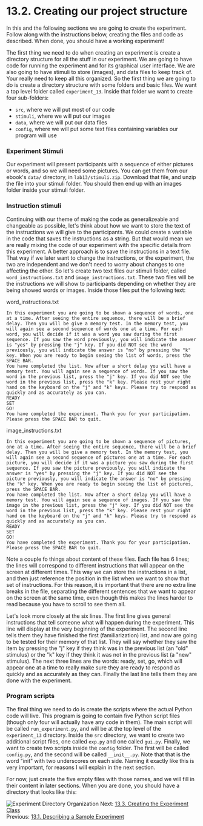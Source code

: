 # 13.2. Creating our project structure

In this and the following sections we are going to create the experiment. Follow along with the instructions below,
creating the files and code as described. When done, you should have a working experiment!

The first thing we need to do when creating an experiment is create a directory structure for all the stuff in our
experiment. We are going to have code for running the experiment and for its graphical user interface. We are also going
to have stimuli to store (images), and data files to keep track of. Your really need to keep all this organized. So the
first thing we are going to do is create a directory structure with some folders and basic files. We want a top level
folder called `experiment_13`. Inside that folder we want to create four sub-folders:

- `src`, where we will put most of our code
- `stimuli`, where we will put our images
- `data`, where we will put our data files
- `config`, where we will put some text files containing variables our program will use

### Experiment Stimuli

Our experiment will present participants with a sequence of either pictures or words, and so we will need some pictures.
You can get them from our ebook's `data/` directory, in `lab13/stimuli.zip`. Download that file, and unzip the file into your
stimuli folder. You should then end up with an images folder inside your stimuli folder.

### Instruction stimuli

Continuing with our theme of making the code as generalizeable and changeable as possible, let's think about how we want
to store the text of the instructions we will give to the participants. We could create a variable in the code that
saves the instructions as a string. But that would mean we are really mixing the code of our experiment with the
specific details from this experiment. A better approach is to save the instructions in a text file. That way if we
later want to change the instructions, or the experiment, the two are independent and we don't need to worry about
changes to one affecting the other. So let's create two text files our stimuli folder, called `word_instructions.txt`
and `image_instructions.txt`. These two files will be the instructions we will show to participants depending on whether
they are being showed words or images. Inside those files put the following text:

word_instructions.txt

```text
In this experiment you are going to be shown a sequence of words, one at a time. After seeing the entire sequence, there will be a brief delay. Then you will be give a memory test. In the memory test, you will again see a second sequence of words one at a time. For each word, you will decide if it was a word you saw during the first sequence. If you saw the word previously, you will indicate the answer is "yes" by pressing the "j" key. If you did NOT see the word previously, you will indicate the answer is "no" by pressing the "k" key. When you are ready to begin seeing the list of words, press the SPACE BAR.
You have completed the list. Now after a short delay you will have a memory test. You will again see a sequence of words. If you saw the word in the previous list, press the "j" key. If you did NOT see the word in the previous list, press the "k" key. Please rest your right hand on the keyboard on the "j" and "k" keys. Please try to respond as quickly and as accurately as you can.
READY
SET
GO!
You have completed the experiment. Thank you for your participation. Please press the SPACE BAR to quit.
```

image_instructions.txt

```text
In this experiment you are going to be shown a sequence of pictures, one at a time. After seeing the entire sequence, there will be a brief delay. Then you will be give a memory test. In the memory test, you will again see a second sequence of pictures one at a time. For each picture, you will decide if it was a picture you saw during the first sequence. If you saw the picture previously, you will indicate the answer is "yes" by pressing the "j" key. If you did NOT see the picture previously, you will indicate the answer is "no" by pressing the "k" key. When you are ready to begin seeing the list of pictures, press the SPACE BAR.
You have completed the list. Now after a short delay you will have a memory test. You will again see a sequence of images. If you saw the image in the previous list, press the "j" key. If you did NOT see the word in the previous list, press the "k" key. Please rest your right hand on the keyboard on the "j" and "k" keys. Please try to respond as quickly and as accurately as you can.
READY
SET
GO!
You have completed the experiment. Thank you for your participation. Please press the SPACE BAR to quit.
```

Note a couple fo things about content of these files. Each file has 6 lines; the lines will correspond to different
instructions that will appear on the screen at different times. This way we can store the instructions in a list, and
then just reference the position in the list when we want to show that set of instructions. For this reason, it is
important that there are no extra line breaks in the file, separating the different sentences that we want to appear on
the screen at the same time, even though this makes the lines harder to read because you have to scroll to see them all.

Let's look more closely at the six lines. The first line gives general instructions that tell someone what will happen
during the experiment. This line will display at the very beginning of the experiment. The second line tells them they
have finished the first (familiarization) list, and now are going to be tested for their memory of that list. They will
say whether they saw the item by pressing the "j" key if they think was in the previous list (an "old" stimulus) or the
"k" key if they think it was not in the previous list (a "new" stimulus). The next three lines are the words: ready,
set, go, which will appear one at a time to really make sure they are ready to respond as quickly and as accurately as
they can. Finally the last line tells them they are done with the experiment.

### Program scripts

The final thing we need to do is create the scripts where the actual Python code will live. This program is going to
contain five Python script files (though only four will actually have any code in them). The main script will be called
`run_experiment.py`, and will be at the top level of the `experiment_13` directory. Inside the `src` directory, we want
to create two additional script files, one called `exp.py` and one called `gui.py`. Finally, we want to create two
scripts inside the `config` folder. The first will be called `config.py`, and the second will be called `__init__.py`.
Note that that is the word "init" with two underscores on each side. Naming it exactly like this is very important, for
reasons I will explain in the next section.

For now, just create the five empty files with those names, and we will fill in their content in later sections. When
you are done, you should have a directory that looks like this:

![Experiment Directory Organization](../images/experiment_org.png)
Next: [13.3. Creating the Experiment Class](13.3.%20Creating%20the%20Experiment.md)<br>
Previous: [13.1. Describing a Sample Experiment](13.1.%20Describing%20a%20Sample%20Experiment.md)
